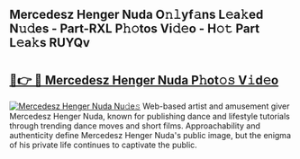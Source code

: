 ## Mercedesz Henger Nuda O𝚗𝚕yf𝚊ns L𝚎a𝚔ed N𝚞𝚍es - Part-RXL P𝚑𝚘tos Vi𝚍𝚎o - H𝚘𝚝 Part L𝚎a𝚔s RUYQv

# <h2><a href="http://kf646rw.oniu.top/?m=Mercedesz+Henger+Nuda">🔗👉 🔴 Mercedesz Henger Nuda P𝚑ot𝚘𝚜 V𝚒d𝚎o</a></h2>

[![Mercedesz Henger Nuda Nu𝚍e𝚜](https://i.imgur.com/0qMVB7G.gif)](http://kf646rw.oniu.top/?m=Mercedesz+Henger+Nuda)
Web-based artist and amusement giver Mercedesz Henger Nuda, known for publishing dance and lifestyle tutorials through trending dance moves and short films. Approachability and authenticity define Mercedesz Henger Nuda's public image, but the enigma of his private life continues to captivate the public.  
